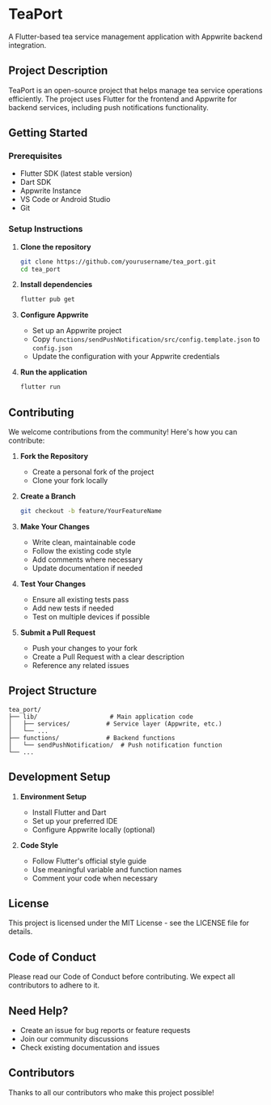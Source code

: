 # TeaPort

A Flutter-based tea service management application with Appwrite backend integration.

## Project Description

TeaPort is an open-source project that helps manage tea service operations efficiently. The project uses Flutter for the frontend and Appwrite for backend services, including push notifications functionality.

## Getting Started

### Prerequisites

- Flutter SDK (latest stable version)
- Dart SDK
- Appwrite Instance
- VS Code or Android Studio
- Git

### Setup Instructions

1. **Clone the repository**
   ```bash
   git clone https://github.com/yourusername/tea_port.git
   cd tea_port
   ```

2. **Install dependencies**
   ```bash
   flutter pub get
   ```

3. **Configure Appwrite**
   - Set up an Appwrite project
   - Copy `functions/sendPushNotification/src/config.template.json` to `config.json`
   - Update the configuration with your Appwrite credentials

4. **Run the application**
   ```bash
   flutter run
   ```

## Contributing

We welcome contributions from the community! Here's how you can contribute:

1. **Fork the Repository**
   - Create a personal fork of the project
   - Clone your fork locally

2. **Create a Branch**
   ```bash
   git checkout -b feature/YourFeatureName
   ```

3. **Make Your Changes**
   - Write clean, maintainable code
   - Follow the existing code style
   - Add comments where necessary
   - Update documentation if needed

4. **Test Your Changes**
   - Ensure all existing tests pass
   - Add new tests if needed
   - Test on multiple devices if possible

5. **Submit a Pull Request**
   - Push your changes to your fork
   - Create a Pull Request with a clear description
   - Reference any related issues

## Project Structure

```
tea_port/
├── lib/                    # Main application code
│   ├── services/          # Service layer (Appwrite, etc.)
│   └── ...
├── functions/             # Backend functions
│   └── sendPushNotification/  # Push notification function
└── ...
```

## Development Setup

1. **Environment Setup**
   - Install Flutter and Dart
   - Set up your preferred IDE
   - Configure Appwrite locally (optional)

2. **Code Style**
   - Follow Flutter's official style guide
   - Use meaningful variable and function names
   - Comment your code when necessary

## License

This project is licensed under the MIT License - see the LICENSE file for details.

## Code of Conduct

Please read our Code of Conduct before contributing. We expect all contributors to adhere to it.

## Need Help?

- Create an issue for bug reports or feature requests
- Join our community discussions
- Check existing documentation and issues

## Contributors

Thanks to all our contributors who make this project possible!

